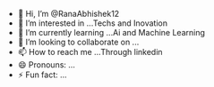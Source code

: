- 👋 Hi, I’m @RanaAbhishek12
- 👀 I’m interested in ...Techs and Inovation
- 🌱 I’m currently learning ...Ai and Machine Learning
- 💞️ I’m looking to collaborate on ...
- 📫 How to reach me ...Through linkedin
- 😄 Pronouns: ...
- ⚡ Fun fact: ...

<!---
RanaAbhishek12/RanaAbhishek12 is a ✨ special ✨ repository because its `README.md` (this file) appears on your GitHub profile.
You can click the Preview link to take a look at your changes.
--->
